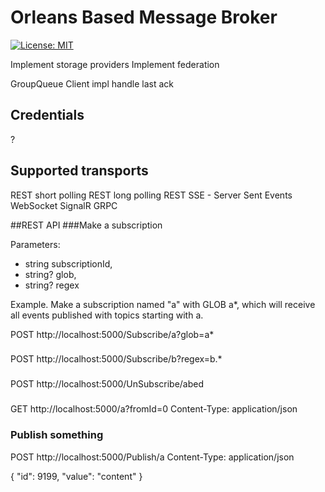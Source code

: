 ﻿# Orleans Based Message Broker

[![License: MIT](https://img.shields.io/badge/License-MIT-yellow.svg)](#)


Implement storage providers
Implement federation

GroupQueue
Client impl handle last ack

## Credentials
?

## Supported transports

REST short polling
REST long polling
REST SSE - Server Sent Events
WebSocket
SignalR
GRPC



##REST API
###Make a subscription

Parameters:
* string subscriptionId,
* string? glob,
* string? regex

Example. Make a subscription named "a" with GLOB a*, which will receive all events published with topics starting with a.

POST http://localhost:5000/Subscribe/a?glob=a*

###

POST http://localhost:5000/Subscribe/b?regex=b.*


###
POST http://localhost:5000/UnSubscribe/abed


###
GET http://localhost:5000/a?fromId=0
Content-Type: application/json

### Publish something
POST http://localhost:5000/Publish/a
Content-Type: application/json

{
"id": 9199,
"value": "content"
}
